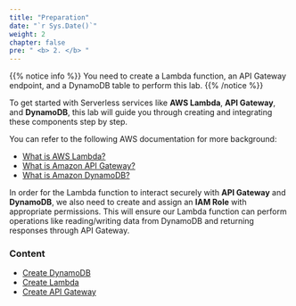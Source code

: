 ```yaml
---
title: "Preparation"
date: "`r Sys.Date()`"
weight: 2
chapter: false
pre: " <b> 2. </b> "
---
```


{{% notice info %}}
You need to create a Lambda function, an API Gateway endpoint, and a DynamoDB table to perform this lab.
{{% /notice %}}

To get started with Serverless services like **AWS Lambda**, **API Gateway**, and **DynamoDB**, this lab will guide you through creating and integrating these components step by step.

You can refer to the following AWS documentation for more background:

- [What is AWS Lambda?](https://docs.aws.amazon.com/lambda/latest/dg/welcome.html)
- [What is Amazon API Gateway?](https://docs.aws.amazon.com/apigateway/latest/developerguide/welcome.html)
- [What is Amazon DynamoDB?](https://docs.aws.amazon.com/amazondynamodb/latest/developerguide/Introduction.html)

In order for the Lambda function to interact securely with **API Gateway** and **DynamoDB**, we also need to create and assign an **IAM Role** with appropriate permissions. This will ensure our Lambda function can perform operations like reading/writing data from DynamoDB and returning responses through API Gateway.

### Content

- [Create DynamoDB](2.1-createdyanmodb/)
- [Create Lambda](2.2-createlambda/)
- [Create API Gateway](2.3-createapigateway/)
